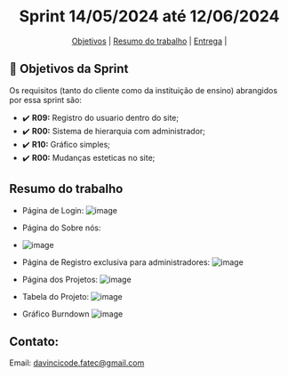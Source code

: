 <h1 align="center">  Sprint 14/05/2024 até 12/06/2024</h1>

<span id="topo">
<p align="center">
    <a href="#objetivo">Objetivos</a>  |  
<!--    <a href="#backlogs">Backlogs, Épicos & User Stories</a>  | --> 
    <a href="#resumo">Resumo do trabalho</a>  |  
    <a href="#entrega">Entrega</a> | 
</p>
   


## :dart: Objetivos da Sprint
<span id="objetivo">
    
Os requisitos (tanto do cliente como da instituição de ensino) abrangidos por essa sprint são: 
- :heavy_check_mark: **R09:** Registro do usuario dentro do site;
- :heavy_check_mark: **R00:** Sistema de hierarquia com administrador;
- :heavy_check_mark: **R10:** Gráfico simples;
- :heavy_check_mark: **R00:** Mudanças esteticas no site;


## Resumo do trabalho
<span id="resumo">
    
- Página de Login:
![image](https://github.com/Our-time-Fatec/API-2024_1-Documentacao/assets/125413068/cb4e002b-7edd-4708-bc5d-7b125453c312)

- Página do Sobre nós:
- ![image](https://github.com/Our-time-Fatec/API-2024_1-Documentacao/assets/125413068/f78997cd-cbe7-456c-96ed-0453b)

- Página de Registro exclusiva para administradores:
![image](https://github.com/Our-time-Fatec/API-2024_1-Documentacao/assets/125413068/55d7af61-6a95-460a-ba31-7da4522318d6)

- Página dos Projetos:
![image](https://github.com/Our-time-Fatec/API-2024_1-Documentacao/assets/125413068/e42f83b4-e9c5-485a-bb4c-df6e764f42a2)

- Tabela do Projeto:
![image](https://github.com/Our-time-Fatec/API-2024_1-Documentacao/assets/125413068/bf7644fb-0e3d-439b-aad2-80e1ca5b7522)

- Gráfico Burndown
![image](https://github.com/Our-time-Fatec/API-2024_1-Documentacao/assets/125413068/faa3a13d-a44c-40c4-8c3d-be5452e9b7a4)


## Contato:
 Email: davincicode.fatec@gmail.com



 <!--

**Here are some ideas to get you started:**

🙋‍♀️ A short introduction - what is your organization all about?
🌈 Contribution guidelines - how can the community get involved?
👩‍💻 Useful resources - where can the community find your docs? Is there anything else the community should know?
🍿 Fun facts - what does your team eat for breakfast?
🧙 Remember, you can do mighty things with the power of [Markdown](https://docs.github.com/github/writing-on-github/getting-started-with-writing-and-formatting-on-github/basic-writing-and-formatting-syntax)
-->
